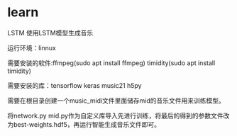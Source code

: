 # learn
LSTM
使用LSTM模型生成音乐

运行环境：linnux

需要安装的软件:ffmpeg(sudo apt install ffmpeg) timidity(sudo apt install timidity)

需要安装的库：tensorflow keras music21 h5py

需要在根目录创建一个music_midi文件里面储存mid的音乐文件用来训练模型。

将network.py mid.py作为自定义库导入先进行训练，将最后的得到的参数文件改为best-weights.hdf5，再运行智能生成音乐文件即可。
